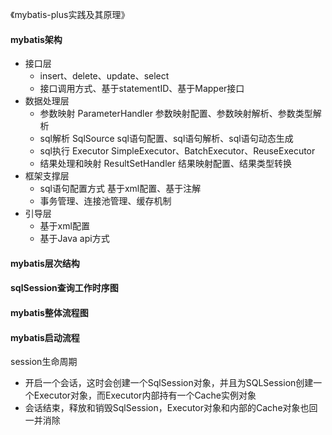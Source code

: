 《mybatis-plus实践及其原理》

#### mybatis架构
* 接口层
  * insert、delete、update、select
  * 接口调用方式、基于statementID、基于Mapper接口
* 数据处理层
  * 参数映射 ParameterHandler 参数映射配置、参数映射解析、参数类型解析
  * sql解析 SqlSource sql语句配置、sql语句解析、sql语句动态生成
  * sql执行 Executor SimpleExecutor、BatchExecutor、ReuseExecutor
  * 结果处理和映射 ResultSetHandler 结果映射配置、结果类型转换
* 框架支撑层
  * sql语句配置方式 基于xml配置、基于注解
  * 事务管理、连接池管理、缓存机制
* 引导层
  * 基于xml配置
  * 基于Java api方式

#### mybatis层次结构

#### sqlSession查询工作时序图

#### mybatis整体流程图

#### mybatis启动流程

session生命周期
* 开启一个会话，这时会创建一个SqlSession对象，并且为SQLSession创建一个Executor对象，而Executor内部持有一个Cache实例对象
* 会话结束，释放和销毁SqlSession，Executor对象和内部的Cache对象也回一并消除